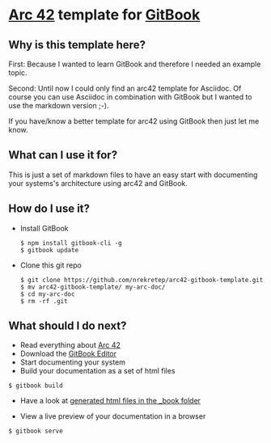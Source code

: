 # [Arc 42](http://www.arc42.de/) template for [GitBook](https://toolchain.gitbook.com/)

## Why is this template here?

First: Because I wanted to learn GitBook and therefore I needed an example topic.

Second: Until now I could only find an arc42 template for Asciidoc. Of course you can use Asciidoc in combination with GitBook but I wanted to use the markdown version ;-\).

If you have/know a better template for arc42 using GitBook then just let me know.

## What can I use it for?

This is just a set of markdown files to have an easy start with documenting your systems's architecture using arc42 and GitBook.

## How do I use it?

* Install GitBook

  ```
  $ npm install gitbook-cli -g
  $ gitbook update
  ```

* Clone this git repo

  ```
  $ git clone https://github.com/nrekretep/arc42-gitbook-template.git
  $ mv arc42-gitbook-template/ my-arc-doc/
  $ cd my-arc-doc
  $ rm -rf .git
  ```


## What should I do next?

* Read everything about [Arc 42](http://www.arc42.de/)
* Download the [GitBook Editor](https://www.gitbook.com/editor)
* Start documenting your system
* Build your documentation as a set of html files

```
$ gitbook build
```
* Have a look at [generated html files in the _book folder](_book/index.html)

* View a live preview of your documentation in a browser

```
$ gitbook serve
```


